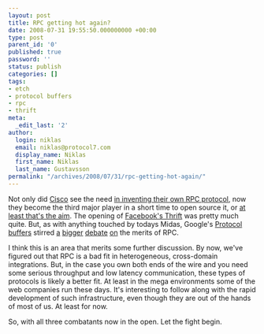```yaml
---
layout: post
title: RPC getting hot again?
date: 2008-07-31 19:55:50.000000000 +00:00
type: post
parent_id: '0'
published: true
password: ''
status: publish
categories: []
tags:
- etch
- protocol buffers
- rpc
- thrift
meta:
  _edit_last: '2'
author:
  login: niklas
  email: niklas@protocol7.com
  display_name: Niklas
  first_name: Niklas
  last_name: Gustavsson
permalink: "/archives/2008/07/31/rpc-getting-hot-again/"
---
```

Not only did [Cisco](http://www.cio.com/article/print/365513) see the need [in inventing their own RPC protocol](http://steve.vinoski.net/blog/2008/05/22/just-what-we-need-another-rpc-package/), now they become the third major player in a short time to open source it, or [at least that's the aim](http://incubator.markmail.org/search/?q=#query:list%3Aorg.apache.incubator.general+page:1+mid:xwy6azpdwqp2xa25+state:results). The opening of [Facebook's Thrift](http://incubator.apache.org/thrift/) was pretty much quite. But, as with anything touched by todays Midas, Google's [Protocol buffers](http://code.google.com/p/protobuf/) stirred [a](http://steve.vinoski.net/blog/2008/07/11/protocol-buffers-no-big-deal/) [bigger](http://www.innoq.com/blog/st/2008/07/google_can_have_stupid_ideas_t.html) [debate](http://steve.vinoski.net/blog/2008/07/13/protocol-buffers-leaky-rpc/) [on](http://blogs.tedneward.com/2008/07/11/So+You+Say+You+Want+To+Kill+XML.aspx) the merits of RPC.

I think this is an area that merits some further discussion. By now, we've figured out that RPC is a bad fit in heterogeneous, cross-domain integrations. But, in the case you own both ends of the wire and you need some serious throughput and low latency communication, these types of protocols is likely a better fit. At least in the mega environments some of the web companies run these days. It's interesting to follow along with the rapid development of such infrastructure, even though they are out of the hands of most of us. At least for now.

So, with all three combatants now in the open. Let the fight begin.

